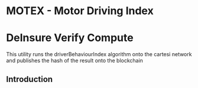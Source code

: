 <!-- markdownlint-disable MD013 -->

# MOTEX - Motor Driving Index

# DeInsure Verify Compute

This utility runs the driverBehaviourIndex algorithm onto the cartesi network and publishes the hash of the result onto the blockchain

## Introduction

